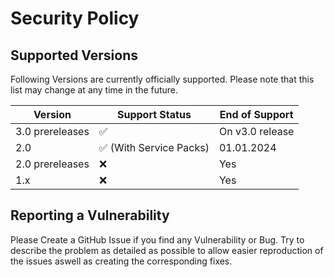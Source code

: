 # Security Policy

## Supported Versions

Following Versions are currently officially supported. Please note that this list may change at any time in the future.

| Version | Support Status          | End of Support |
| ------- | ------------------ | -------------- |
| 3.0 prereleases   | :white_check_mark:  | On v3.0 release |
| 2.0   | :white_check_mark: (With Service Packs) | 01.01.2024 |
| 2.0 prereleases   | :x: | Yes |
| 1.x   | :x:                | Yes |

## Reporting a Vulnerability

Please Create a GitHub Issue if you find any Vulnerability or Bug.
Try to describe the problem as detailed as possible to allow easier reproduction of the issues aswell as creating the corresponding fixes.

